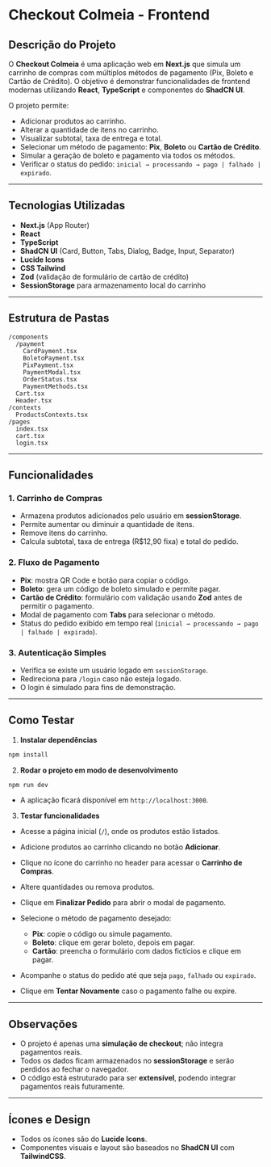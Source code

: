 # Checkout Colmeia - Frontend

## Descrição do Projeto

O **Checkout Colmeia** é uma aplicação web em **Next.js** que simula um carrinho de compras com múltiplos métodos de pagamento (Pix, Boleto e Cartão de Crédito). O objetivo é demonstrar funcionalidades de frontend modernas utilizando **React**, **TypeScript** e componentes do **ShadCN UI**.

O projeto permite:

- Adicionar produtos ao carrinho.
- Alterar a quantidade de itens no carrinho.
- Visualizar subtotal, taxa de entrega e total.
- Selecionar um método de pagamento: **Pix**, **Boleto** ou **Cartão de Crédito**.
- Simular a geração de boleto e pagamento via todos os métodos.
- Verificar o status do pedido: `inicial → processando → pago | falhado | expirado`.

---

## Tecnologias Utilizadas

- **Next.js** (App Router)
- **React**
- **TypeScript**
- **ShadCN UI** (Card, Button, Tabs, Dialog, Badge, Input, Separator)
- **Lucide Icons**
- **CSS Tailwind**
- **Zod** (validação de formulário de cartão de crédito)
- **SessionStorage** para armazenamento local do carrinho

---

## Estrutura de Pastas

```
/components
  /payment
    CardPayment.tsx
    BoletoPayment.tsx
    PixPayment.tsx
    PaymentModal.tsx
    OrderStatus.tsx
    PaymentMethods.tsx
  Cart.tsx
  Header.tsx
/contexts
  ProductsContexts.tsx
/pages
  index.tsx
  cart.tsx
  login.tsx
```

---

## Funcionalidades

### 1. Carrinho de Compras

- Armazena produtos adicionados pelo usuário em **sessionStorage**.
- Permite aumentar ou diminuir a quantidade de itens.
- Remove itens do carrinho.
- Calcula subtotal, taxa de entrega (R$12,90 fixa) e total do pedido.

### 2. Fluxo de Pagamento

- **Pix**: mostra QR Code e botão para copiar o código.
- **Boleto**: gera um código de boleto simulado e permite pagar.
- **Cartão de Crédito**: formulário com validação usando **Zod** antes de permitir o pagamento.
- Modal de pagamento com **Tabs** para selecionar o método.
- Status do pedido exibido em tempo real (`inicial → processando → pago | falhado | expirado`).

### 3. Autenticação Simples

- Verifica se existe um usuário logado em `sessionStorage`.
- Redireciona para `/login` caso não esteja logado.
- O login é simulado para fins de demonstração.

---

## Como Testar

1. **Instalar dependências**

```bash
npm install
```

2. **Rodar o projeto em modo de desenvolvimento**

```bash
npm run dev
```

- A aplicação ficará disponível em `http://localhost:3000`.

3. **Testar funcionalidades**

- Acesse a página inicial (`/`), onde os produtos estão listados.
- Adicione produtos ao carrinho clicando no botão **Adicionar**.
- Clique no ícone do carrinho no header para acessar o **Carrinho de Compras**.
- Altere quantidades ou remova produtos.
- Clique em **Finalizar Pedido** para abrir o modal de pagamento.
- Selecione o método de pagamento desejado:

  - **Pix**: copie o código ou simule pagamento.
  - **Boleto**: clique em gerar boleto, depois em pagar.
  - **Cartão**: preencha o formulário com dados fictícios e clique em pagar.

- Acompanhe o status do pedido até que seja `pago`, `falhado` ou `expirado`.
- Clique em **Tentar Novamente** caso o pagamento falhe ou expire.

---

## Observações

- O projeto é apenas uma **simulação de checkout**; não integra pagamentos reais.
- Todos os dados ficam armazenados no **sessionStorage** e serão perdidos ao fechar o navegador.
- O código está estruturado para ser **extensível**, podendo integrar pagamentos reais futuramente.

---

## Ícones e Design

- Todos os ícones são do **Lucide Icons**.
- Componentes visuais e layout são baseados no **ShadCN UI** com **TailwindCSS**.
